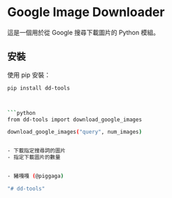 # Google Image Downloader

這是一個用於從 Google 搜尋下載圖片的 Python 模組。


## 安裝

使用 pip 安裝：

```sh
pip install dd-tools



```python
from dd-tools import download_google_images

download_google_images("query", num_images)


- 下載指定搜尋詞的圖片
- 指定下載圖片的數量


- 豬嘎嘎 (@piggaga)

"# dd-tools" 
